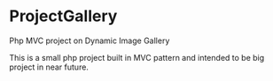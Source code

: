 # ProjectGallery
Php MVC project on  Dynamic Image Gallery

This is a small php project built in MVC pattern and intended to be big project in near future.